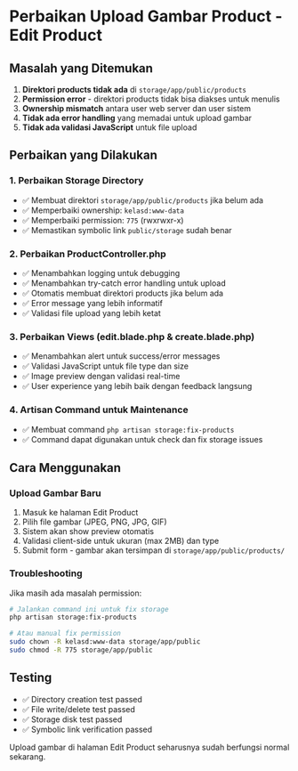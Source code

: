 # Perbaikan Upload Gambar Product - Edit Product

## Masalah yang Ditemukan
1. **Direktori products tidak ada** di `storage/app/public/products`
2. **Permission error** - direktori products tidak bisa diakses untuk menulis
3. **Ownership mismatch** antara user web server dan user sistem
4. **Tidak ada error handling** yang memadai untuk upload gambar
5. **Tidak ada validasi JavaScript** untuk file upload

## Perbaikan yang Dilakukan

### 1. Perbaikan Storage Directory
- ✅ Membuat direktori `storage/app/public/products` jika belum ada
- ✅ Memperbaiki ownership: `kelasd:www-data` 
- ✅ Memperbaiki permission: `775` (rwxrwxr-x)
- ✅ Memastikan symbolic link `public/storage` sudah benar

### 2. Perbaikan ProductController.php
- ✅ Menambahkan logging untuk debugging
- ✅ Menambahkan try-catch error handling untuk upload
- ✅ Otomatis membuat direktori products jika belum ada
- ✅ Error message yang lebih informatif
- ✅ Validasi file upload yang lebih ketat

### 3. Perbaikan Views (edit.blade.php & create.blade.php)
- ✅ Menambahkan alert untuk success/error messages
- ✅ Validasi JavaScript untuk file type dan size
- ✅ Image preview dengan validasi real-time
- ✅ User experience yang lebih baik dengan feedback langsung

### 4. Artisan Command untuk Maintenance
- ✅ Membuat command `php artisan storage:fix-products` 
- ✅ Command dapat digunakan untuk check dan fix storage issues

## Cara Menggunakan

### Upload Gambar Baru
1. Masuk ke halaman Edit Product
2. Pilih file gambar (JPEG, PNG, JPG, GIF)
3. Sistem akan show preview otomatis
4. Validasi client-side untuk ukuran (max 2MB) dan type
5. Submit form - gambar akan tersimpan di `storage/app/public/products/`

### Troubleshooting
Jika masih ada masalah permission:
```bash
# Jalankan command ini untuk fix storage
php artisan storage:fix-products

# Atau manual fix permission
sudo chown -R kelasd:www-data storage/app/public
sudo chmod -R 775 storage/app/public
```

## Testing
- ✅ Directory creation test passed
- ✅ File write/delete test passed  
- ✅ Storage disk test passed
- ✅ Symbolic link verification passed

Upload gambar di halaman Edit Product seharusnya sudah berfungsi normal sekarang.
